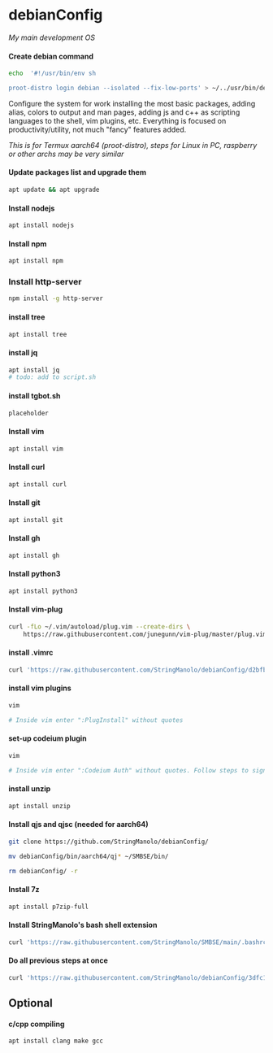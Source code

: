 # debianConfig

_My main development OS_

#### Create debian command
```bash
echo  '#!/usr/bin/env sh

proot-distro login debian --isolated --fix-low-ports' > ~/../usr/bin/debian
```

Configure the system for work installing the most basic packages, adding alias, colors to  output and man pages, adding js and c++ as scripting languages to the shell, vim  plugins, etc. Everything is focused on productivity/utility, not much "fancy" features added.

_This is for Termux aarch64 (proot-distro), steps for Linux in PC, raspberry or other archs may be very similar_


#### Update packages list and upgrade them
```bash
apt update && apt upgrade
```

#### Install nodejs
```bash
apt install nodejs
```

#### Install npm
```bash
apt install npm
```

### Install http-server
```bash
npm install -g http-server
```

#### install tree
```bash
apt install tree
```

#### install jq
```bash
apt install jq
# todo: add to script.sh
```

#### install tgbot.sh
```bash
placeholder
```

#### Install vim
```bash
apt install vim
```

#### Install curl
```bash
apt install curl
```

#### Install git
```bash
apt install git
```

#### Install gh
```bash
apt install gh
```

#### Install python3
```bash
apt install python3
```

#### Install vim-plug
```bash
curl -fLo ~/.vim/autoload/plug.vim --create-dirs \
    https://raw.githubusercontent.com/junegunn/vim-plug/master/plug.vim
```

#### install .vimrc
```bash
curl 'https://raw.githubusercontent.com/StringManolo/debianConfig/d2bfbda769ca5859dff71e0475dd4d932e8d149a/configFiles/.vimrc' -o ~/.vimrc
```

#### install vim plugins
```bash
vim

# Inside vim enter ":PlugInstall" without quotes
```

#### set-up codeium plugin
```bash
vim

# Inside vim enter ":Codeium Auth" without quotes. Follow steps to sign-in and get your token.
```

#### install unzip
```bash
apt install unzip
```

#### Install qjs and qjsc (needed for aarch64)
```bash
git clone https://github.com/StringManolo/debianConfig/

mv debianConfig/bin/aarch64/qj* ~/SMBSE/bin/

rm debianConfig/ -r
```

#### Install 7z
```bash
apt install p7zip-full
```

#### Install StringManolo's bash shell extension
```bash
curl 'https://raw.githubusercontent.com/StringManolo/SMBSE/main/.bashrc' -o ~/.basrc && source ~/.bashrc
```


#### Do all previous steps at once
```bash
curl 'https://raw.githubusercontent.com/StringManolo/debianConfig/3dfc1a07e5c96d369fe29a915e890a84c0a0986e/debianConfigSetup.sh' -Lo ./debianConfigSetup.sh && chmod 775 && ./debianConfigSetup.sh
```

## Optional
#### c/cpp compiling
```bash
apt install clang make gcc
```
